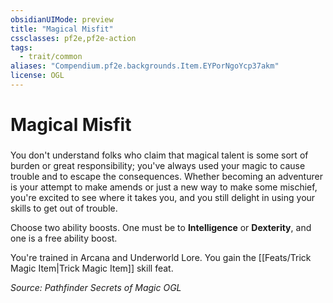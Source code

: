 ```yaml
---
obsidianUIMode: preview
title: "Magical Misfit"
cssclasses: pf2e,pf2e-action
tags:
  - trait/common
aliases: "Compendium.pf2e.backgrounds.Item.EYPorNgoYcp37akm"
license: OGL
---
```

# Magical Misfit

### 






You don't understand folks who claim that magical talent is some sort of burden or great responsibility; you've always used your magic to cause trouble and to escape the consequences. Whether becoming an adventurer is your attempt to make amends or just a new way to make some mischief, you're excited to see where it takes you, and you still delight in using your skills to get out of trouble.

Choose two ability boosts. One must be to **Intelligence** or **Dexterity**, and one is a free ability boost.

You're trained in Arcana and Underworld Lore. You gain the [[Feats/Trick Magic Item|Trick Magic Item]] skill feat.

*Source: Pathfinder Secrets of Magic*
*OGL*